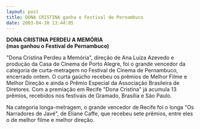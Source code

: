 ```yaml
---
layout: post
title: DONA CRISTINA ganha o Festival de Pernambuco
date: 2003-04-30 13:44:05
---
```

**DONA CRISTINA PERDEU A MEMÓRIA**\
**(mas ganhou o Festival de Pernambuco)**

"Dona Cristina Perdeu a Memória", direção de Ana Luiza Azevedo e produção da Casa de Cinema de Porto Alegre, foi o grande vencedor da categoria de curta-metragem no Festival de Cinema de Pernambuco, encerrado ontem. O curta gaúcho recebeu os prêmios de Melhor Filme e Melhor Direção e ainda o Prêmio Especial da Associação Brasileira de Diretores. Com a premiação em Recife "Dona Cristina" já acumula 13 prêmios, recebidos nos festivais de Gramado, Brasília e São Paulo.

Na categoria longa-metragem, o grande vencedor de Recife foi o longa "Os Narradores de Javé", de Eliane Caffe, que recebeu sete prêmios, entre eles o de melhor filme e melhor direção.